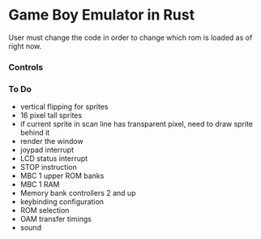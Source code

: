 # Game Boy Emulator in Rust

User must change the code in order to change which rom is loaded as of right now.

### Controls

### To Do
 - vertical flipping for sprites
 - 16 pixel tall sprites
 - if current sprite in scan line has transparent pixel, need to draw sprite behind it
 - render the window
 - joypad interrupt
 - LCD status interrupt
 - STOP instruction
 - MBC 1 upper ROM banks
 - MBC 1 RAM
 - Memory bank controllers 2 and up
 - keybinding configuration
 - ROM selection
 - OAM transfer timings
 - sound